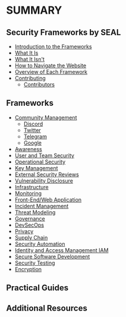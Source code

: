 # SUMMARY

## Security Frameworks by SEAL

- [Introduction to the Frameworks](./intro/introduction.md)
- [What It Is](./intro/what-is-it.md)
- [What It Isn't](./intro/what-it-isnt.md)
- [How to Navigate the Website](./intro/how-to-navigate-the-website.md)
- [Overview of Each Framework](./intro/overview-of-each-framework.md)
- [Contributing](./contribute/contributing.md)
  - [Contributors](contribute/contributors.md)

## Frameworks

- [Community Management](./community-management/README.md)
  - [Discord](./community-management/discord.md)
  - [Twitter](./community-management/twitter.md)
  - [Telegram](./community-management/telegram.md)
  - [Google](./community-management/google.md)
- [Awareness]()
- [User and Team Security]()
- [Operational Security]()
- [Key Management]()
- [External Security Reviews]()
- [Vulnerability Disclosure]()
- [Infrastructure]()
- [Monitoring]()
- [Front-End/Web Application]()
- [Incident Management]()
- [Threat Modeling]()
- [Governance]()
- [DevSecOps]()
- [Privacy]()
- [Supply Chain]()
- [Security Automation]()
- [Identity and Access Management IAM]()
- [Secure Software Development]()
- [Security Testing]()
- [Encryption]()

## Practical Guides

<!-- - Step-by-step implementation — can be omitted
- Case studies — an idea -->

## Additional Resources

<!-- - Tools and software recommendations
- Further reading and references -->
